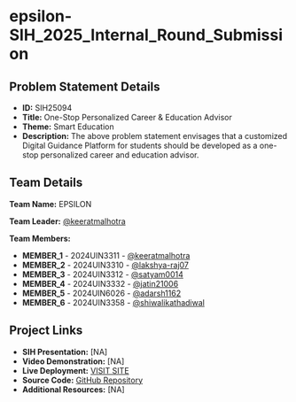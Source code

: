 # epsilon-SIH_2025_Internal_Round_Submission
## Problem Statement Details

- **ID:** SIH25094
- **Title:** One-Stop Personalized Career & Education Advisor
- **Theme:** Smart Education
- **Description:** The above problem statement envisages that a customized Digital Guidance Platform for students should be developed as a one-stop personalized career and education advisor.

## Team Details

**Team Name:** EPSILON

**Team Leader:** [@keeratmalhotra](https://github.com/KeeratMalhotra)

**Team Members:**

- **MEMBER_1** - 2024UIN3311 - [@keeratmalhotra](https://github.com/KeeratMalhotra)
- **MEMBER_2** - 2024UIN3310 - [@lakshya-raj07](https://github.com/Lakshya-Raj07)
- **MEMBER_3** - 2024UIN3312 - [@satyam0014](https://github.com/satyam0014)
- **MEMBER_4** - 2024UIN3332 - [@jatin21006](https://github.com/jatin21006)
- **MEMBER_5** - 2024UIN6026 - [@adarsh1162](https://github.com/adarsh1162)
- **MEMBER_6** - 2024UIN3358 - [@shiwalikathadiwal](https://github.com/ShivalikaThadiwal)
## Project Links

- **SIH Presentation:** [NA]
- **Video Demonstration:** [NA]
- **Live Deployment:** [VISIT SITE](http://career-disha.onrender.com)
- **Source Code:** [GitHub Repository](https://github.com/KeeratMalhotra/Career-Disha)
- **Additional Resources:** [NA]
